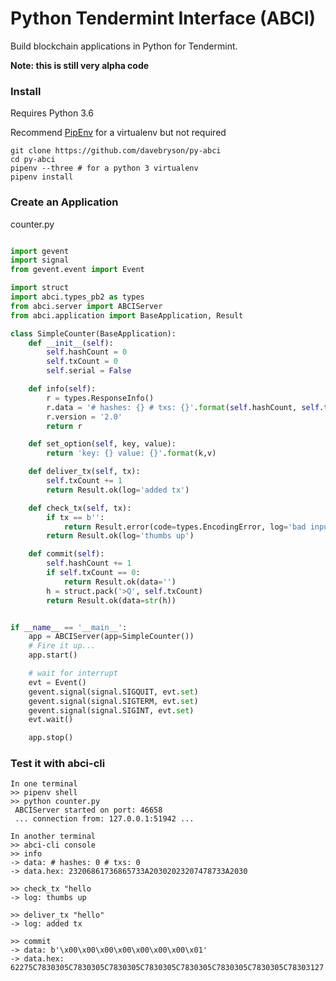 
# Python Tendermint Interface (ABCI)

Build blockchain applications in Python for Tendermint.

**Note: this is still very alpha code**

### Install
Requires Python 3.6

Recommend [PipEnv](http://docs.pipenv.org/en/latest/) for a virtualenv but not required
```
git clone https://github.com/davebryson/py-abci
cd py-abci
pipenv --three # for a python 3 virtualenv
pipenv install
```

### Create an Application

counter.py
```python

import gevent
import signal
from gevent.event import Event

import struct
import abci.types_pb2 as types
from abci.server import ABCIServer
from abci.application import BaseApplication, Result

class SimpleCounter(BaseApplication):
    def __init__(self):
        self.hashCount = 0
        self.txCount = 0
        self.serial = False

    def info(self):
        r = types.ResponseInfo()
        r.data = '# hashes: {} # txs: {}'.format(self.hashCount, self.txCount)
        r.version = '2.0'
        return r

    def set_option(self, key, value):
        return 'key: {} value: {}'.format(k,v)

    def deliver_tx(self, tx):
        self.txCount += 1
        return Result.ok(log='added tx')

    def check_tx(self, tx):
        if tx == b'':
            return Result.error(code=types.EncodingError, log='bad input empty tx')
        return Result.ok(log='thumbs up')

    def commit(self):
        self.hashCount += 1
        if self.txCount == 0:
            return Result.ok(data='')
        h = struct.pack('>Q', self.txCount)
        return Result.ok(data=str(h))


if __name__ == '__main__':
    app = ABCIServer(app=SimpleCounter())
    # Fire it up...
    app.start()

    # wait for interrupt
    evt = Event()
    gevent.signal(signal.SIGQUIT, evt.set)
    gevent.signal(signal.SIGTERM, evt.set)
    gevent.signal(signal.SIGINT, evt.set)
    evt.wait()

    app.stop()
```

### Test it with abci-cli
```
In one terminal
>> pipenv shell
>> python counter.py
 ABCIServer started on port: 46658
 ... connection from: 127.0.0.1:51942 ...

In another terminal
>> abci-cli console
>> info
-> data: # hashes: 0 # txs: 0
-> data.hex: 23206861736865733A20302023207478733A2030

>> check_tx "hello
-> log: thumbs up

>> deliver_tx "hello"
-> log: added tx

>> commit
-> data: b'\x00\x00\x00\x00\x00\x00\x00\x01'
-> data.hex: 62275C7830305C7830305C7830305C7830305C7830305C7830305C7830305C78303127
```
